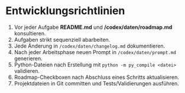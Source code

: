 # Entwicklungsrichtlinien

1. Vor jeder Aufgabe **README.md** und **/codex/daten/roadmap.md** konsultieren.
2. Aufgaben strikt sequenziell abarbeiten.
3. Jede Änderung in `/codex/daten/changelog.md` dokumentieren.
4. Nach jeder Arbeitsphase neuen Prompt in `/codex/daten/prompt.md` generieren.
5. Python-Dateien nach Erstellung mit `python -m py_compile <datei>` validieren.
6. Roadmap-Checkboxen nach Abschluss eines Schritts aktualisieren.
7. Projektdateien in Git committen und Tests/Validierungen ausführen.
